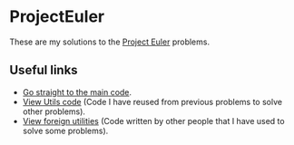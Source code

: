 ProjectEuler
============
These are my solutions to the [Project Euler](https://projecteuler.net/) problems.

## Useful links
* [Go straight to the main code](https://github.com/Skepter/ProjectEuler/tree/master/ProjectEuler/src/io/github/skepter/problems).
* [View Utils code](https://github.com/Skepter/ProjectEuler/blob/master/ProjectEuler/src/io/github/skepter/utils/Utils.java) (Code I have reused from previous problems to solve other problems).
* [View foreign utilities](https://github.com/Skepter/ProjectEuler/tree/master/ProjectEuler/src/io/github/skepter/foreignutils) (Code written by other people that I have used to solve some problems).
